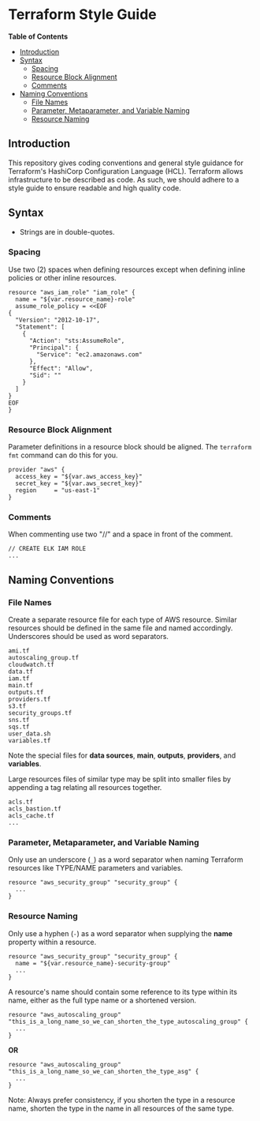 # Terraform Style Guide

**Table of Contents**

<!-- START doctoc generated TOC please keep comment here to allow auto update -->
<!-- DON'T EDIT THIS SECTION, INSTEAD RE-RUN doctoc TO UPDATE -->
- [Introduction](#introduction)
- [Syntax](#syntax)
  - [Spacing](#spacing)
  - [Resource Block Alignment](#resource-block-alignment)
  - [Comments](#comments)
- [Naming Conventions](#naming-conventions)
  - [File Names](#file-names)
  - [Parameter, Metaparameter, and Variable Naming](#parameter-metaparameter-and-variable-naming)
  - [Resource Naming](#resource-naming)

<!-- END doctoc generated TOC please keep comment here to allow auto update -->

## Introduction

This repository gives coding conventions and general style guidance for Terraform's HashiCorp Configuration Language (HCL).
Terraform allows infrastructure to be described as code. As such, we should adhere to a style guide to ensure readable and high quality code.

## Syntax

- Strings are in double-quotes.

### Spacing

Use two (2) spaces when defining resources except when defining inline policies or other inline resources.

```
resource "aws_iam_role" "iam_role" {
  name = "${var.resource_name}-role"
  assume_role_policy = <<EOF
{
  "Version": "2012-10-17",
  "Statement": [
    {
      "Action": "sts:AssumeRole",
      "Principal": {
        "Service": "ec2.amazonaws.com"
      },
      "Effect": "Allow",
      "Sid": ""
    }
  ]
}
EOF
}
```

### Resource Block Alignment

Parameter definitions in a resource block should be aligned. The `terraform fmt` command can do this for you.

```
provider "aws" {
  access_key = "${var.aws_access_key}"
  secret_key = "${var.aws_secret_key}"
  region     = "us-east-1"
}
```


### Comments

When commenting use two "//" and a space in front of the comment.

```
// CREATE ELK IAM ROLE
...
```

## Naming Conventions

### File Names

Create a separate resource file for each type of AWS resource. Similar resources should be defined in the same file and named accordingly. Underscores should be used as word separators.
```
ami.tf
autoscaling_group.tf
cloudwatch.tf
data.tf
iam.tf
main.tf
outputs.tf
providers.tf
s3.tf
security_groups.tf
sns.tf
sqs.tf
user_data.sh
variables.tf
```
Note the special files for **data sources**, **main**, **outputs**, **providers**, and **variables**.

Large resources files of similar type may be split into smaller files by appending a tag relating all resources together.
```
acls.tf
acls_bastion.tf
acls_cache.tf
...
```

### Parameter, Metaparameter, and Variable Naming

Only use an underscore (`_`) as a word separator when naming Terraform resources like TYPE/NAME parameters and variables.

```
resource "aws_security_group" "security_group" {
  ...
}
```

### Resource Naming

Only use a hyphen (`-`) as a word separator when supplying the **name** property within a resource.

```
resource "aws_security_group" "security_group" {
  name = "${var.resource_name}-security-group"
  ...
}
```

A resource's name should contain some reference to its type within its name, either as the full type name or a shortened version.

```
resource "aws_autoscaling_group" "this_is_a_long_name_so_we_can_shorten_the_type_autoscaling_group" {
  ...
}
```
**OR**
```
resource "aws_autoscaling_group" "this_is_a_long_name_so_we_can_shorten_the_type_asg" {
  ...
}
```
Note: Always prefer consistency, if you shorten the type in a resource name, shorten the type in the name in all resources of the same type.
